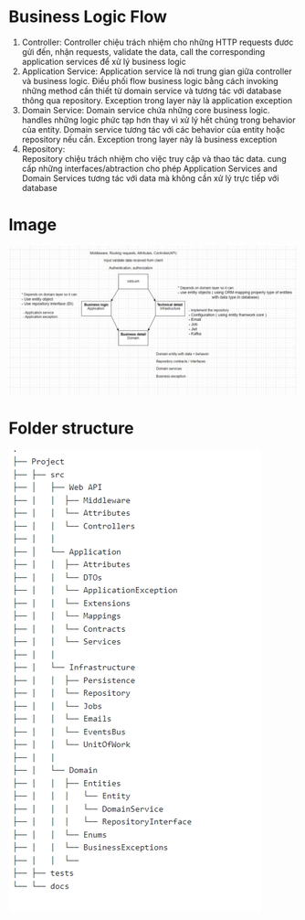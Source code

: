 # Business Logic Flow
1. Controller:
Controller chiệu trách nhiệm cho những HTTP requests đươc gửi đến, nhận requests, validate the data, call the corresponding application services để xử lý business logic
2. Application Service:
Application service là nơi trung gian giữa controller và business logic. Điều phối flow business logic bằng cách invoking những method cần thiết từ domain service và tương tác với database thông qua repository. Exception trong layer này là application exception
3. Domain Service:
Domain service chứa những core business logic. handles những logic phức tạp hơn thay vì xử lý hết chúng trong behavior của entity. Domain service tương tác với các behavior của entity hoặc repository nếu cần. Exception trong layer này là business exception
4. Repository:  
Repository chiệu trách nhiệm cho việc truy cập và thao tác data. cung cấp những interfaces/abtraction cho phép Application Services and Domain Services tương tác với data mà không cần xử lý trực tiếp với database

# Image
![Alt text](./image1.png)

# Folder structure
![Alt text](./image.png)
